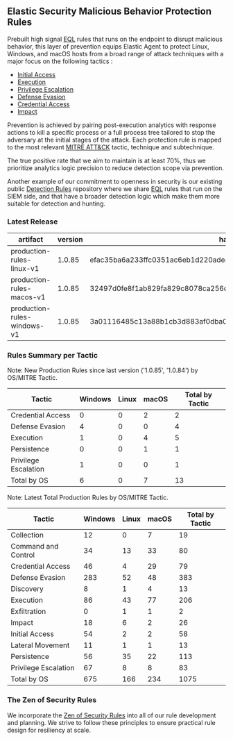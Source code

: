 ## Elastic Security Malicious Behavior Protection Rules

Prebuilt high signal [EQL](https://www.elastic.co/guide/en/elasticsearch/reference/current/eql.html) rules that runs on the endpoint to disrupt malicious behavior, this layer of prevention equips Elastic Agent to protect Linux, Windows, and macOS hosts from a broad range of attack techniques with a major focus on the following tactics :

- [Initial Access](https://attack.mitre.org/tactics/TA0001/)
- [Execution](https://attack.mitre.org/tactics/TA0002/)
- [Privilege Escalation](https://attack.mitre.org/tactics/TA0004/)
- [Defense Evasion](https://attack.mitre.org/tactics/TA0005/)
- [Credential Access](https://attack.mitre.org/tactics/TA0006/)
- [Impact](https://attack.mitre.org/tactics/TA0040/)

Prevention is achieved by pairing post-execution analytics with response actions to kill a specific process or a full process tree tailored to stop the adversary at the initial stages of the attack. Each protection rule is mapped to the most relevant [MITRE ATT&CK](https://attack.mitre.org/) tactic,  technique and subtechnique.

The true positive rate that we aim to maintain is at least 70%, thus we prioritize analytics logic precision to reduce detection scope via prevention.

Another example of our commitment to openness in security is our existing public [Detection Rules](https://github.com/elastic/detection-rules) repository where we share [EQL](https://www.elastic.co/guide/en/elasticsearch/reference/current/eql.html) rules that run on the SIEM side, and that have a broader detection logic which make them more suitable for detection and hunting.


### Latest Release

| artifact             | version        | hash            |
| -------------------- | -------------- | --------------- |
| production-rules-linux-v1 | 1.0.85 | efac35ba6a233ffc0351ac6eb1d220ade8ef2efe59b06d2aa7910968482c0a9b |
| production-rules-macos-v1 | 1.0.85 | 32497d0fe8f1ab829fa829c8078ca256d7e617e9815fc5a997348da049b84509 |
| production-rules-windows-v1 | 1.0.85 | 3a01116485c13a88b1cb3d883af0dba0684e27afbcc95b7916a37ba1510291e4 |

### Rules Summary per Tactic

Note: New Production Rules since last version ('1.0.85', '1.0.84') by OS/MITRE Tactic.

| Tactic               |   Windows |   Linux |   macOS |   Total by Tactic |
|----------------------|-----------|---------|---------|-------------------|
| Credential Access    |         0 |       0 |       2 |                 2 |
| Defense Evasion      |         4 |       0 |       0 |                 4 |
| Execution            |         1 |       0 |       4 |                 5 |
| Persistence          |         0 |       0 |       1 |                 1 |
| Privilege Escalation |         1 |       0 |       0 |                 1 |
| Total by OS          |         6 |       0 |       7 |                13 |

Note: Latest Total Production Rules by OS/MITRE Tactic.

| Tactic               |   Windows |   Linux |   macOS |   Total by Tactic |
|----------------------|-----------|---------|---------|-------------------|
| Collection           |        12 |       0 |       7 |                19 |
| Command and Control  |        34 |      13 |      33 |                80 |
| Credential Access    |        46 |       4 |      29 |                79 |
| Defense Evasion      |       283 |      52 |      48 |               383 |
| Discovery            |         8 |       1 |       4 |                13 |
| Execution            |        86 |      43 |      77 |               206 |
| Exfiltration         |         0 |       1 |       1 |                 2 |
| Impact               |        18 |       6 |       2 |                26 |
| Initial Access       |        54 |       2 |       2 |                58 |
| Lateral Movement     |        11 |       1 |       1 |                13 |
| Persistence          |        56 |      35 |      22 |               113 |
| Privilege Escalation |        67 |       8 |       8 |                83 |
| Total by OS          |       675 |     166 |     234 |              1075 |


### The Zen of Security Rules

We incorporate the [Zen of Security Rules](https://zenofsecurity.io/rules) into all of our rule development and planning. We strive to follow these principles to ensure practical rule design for resiliency at scale. 
